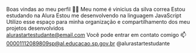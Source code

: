 Boas vindas ao meu perfil 💙💙
Meu nome é vinicius da silva correa
Estou estudando na Alura
Estou me desenvolvendo na linguagem JavaScript
Utilizo esse espaço para minha organização e compartilhamento dos meu projetos desenvolvidos   
alurastartestudante@email.com
Você pode entrar em contato comigo 📫
00001112089809sp@al.educacao.sp.gov.br
@alurastartestudante
